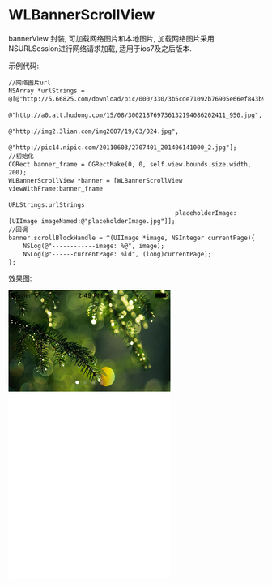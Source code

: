 # WLBannerScrollView
bannerView 封装, 可加载网络图片和本地图片, 加载网络图片采用NSURLSession进行网络请求加载, 适用于ios7及之后版本.

示例代码:

    //网络图片url
    NSArray *urlStrings = @[@"http://5.66825.com/download/pic/000/330/3b5cde71092b76905e66ef843b97ca49.jpg",
                            @"http://a0.att.hudong.com/15/08/300218769736132194086202411_950.jpg",
                            @"http://img2.3lian.com/img2007/19/03/024.jpg",
                            @"http://pic14.nipic.com/20110603/2707401_201406141000_2.jpg"];
    //初始化
    CGRect banner_frame = CGRectMake(0, 0, self.view.bounds.size.width, 200);
    WLBannerScrollView *banner = [WLBannerScrollView viewWithFrame:banner_frame
                                                        URLStrings:urlStrings
                                                  placeholderImage:[UIImage imageNamed:@"placeholderImage.jpg"]];
    //回调
    banner.scrollBlockHandle = ^(UIImage *image, NSInteger currentPage){
        NSLog(@"------------image: %@", image);
        NSLog(@"------currentPage: %ld", (long)currentPage);
    };

效果图:

![image](https://raw.githubusercontent.com/GitHubWanglei/WLBannerScrollView/master/image.png)
